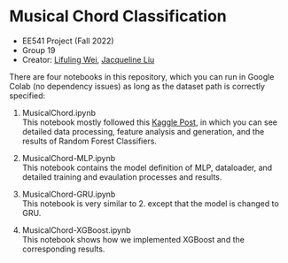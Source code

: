 # Musical Chord Classification

- EE541 Project (Fall 2022)
- Group 19
- Creator: [Lifuling Wei](https://github.com/llling339), [Jacqueline Liu](https://github.com/Jacqueline45)

There are four notebooks in this repository, which you can run in Google Colab (no dependency issues) as long as the dataset path is correctly specified:

1. MusicalChord.ipynb \
This notebook mostly followed this [Kaggle Post](https://www.kaggle.com/code/ahmetcelik158/mathematics-of-music-chord-classification/notebook), in which you can see detailed data processing, feature analysis and generation, and the results of Random Forest Classifiers.

2. MusicalChord-MLP.ipynb \
This notebook contains the model definition of MLP, dataloader, and detailed training and evaulation processes and results.

3. MusicalChord-GRU.ipynb \
This notebook is very similar to 2. except that the model is changed to GRU.

4. MusicalChord-XGBoost.ipynb \
This notebook shows how we implemented XGBoost and the corresponding results.